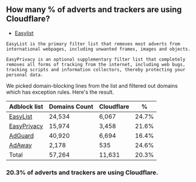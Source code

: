 ## How many % of adverts and trackers are using Cloudflare?


- [Easylist](https://web.archive.org/web/20210516110248/https://easylist.to/)
```
EasyList is the primary filter list that removes most adverts from international webpages, including unwanted frames, images and objects.

EasyPrivacy is an optional supplementary filter list that completely removes all forms of tracking from the internet, including web bugs, tracking scripts and information collectors, thereby protecting your personal data.
```


We picked domain-blocking lines from the list and filtered out domains which has exception rules.
Here's the result.


| Adblock list | Domains Count | Cloudflare | % |
| --- | --- | --- | --- |
| [EasyList](https://easylist.to/easylist/easylist.txt) | 24,534 | 6,067 | 24.7% |
| [EasyPrivacy](https://easylist.to/easylist/easyprivacy.txt) | 15,974 | 3,458 | 21.6% |
| [AdGuard](https://adguardteam.github.io/AdGuardSDNSFilter/Filters/filter.txt) | 40,920 | 6,694 | 16.4% |
| [AdAway](https://raw.githubusercontent.com/AdAway/adaway.github.io/master/hosts.txt) | 2,178 | 535 | 24.6% |
| Total | 57,264 | 11,631 | 20.3% |


### 20.3% of adverts and trackers are using Cloudflare.